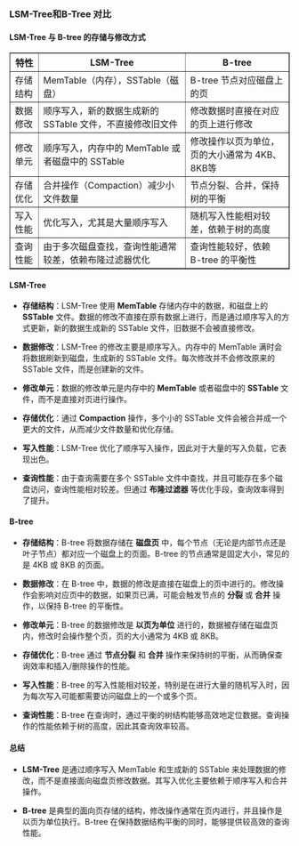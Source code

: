 <html>
<body>
<!--StartFragment--><h3 data-relingo-block="true">LSM-Tree和B-Tree 对比</h3><h4 data-relingo-block="true"><strong>LSM-Tree 与 B-tree 的存储与修改方式</strong></h4>
<table border="1">
  <thead>
    <tr>
      <th>特性</th>
      <th>LSM-Tree</th>
      <th>B-tree</th>
    </tr>
  </thead>
  <tbody>
    <tr>
      <td>存储结构</td>
      <td>MemTable（内存），SSTable（磁盘）</td>
      <td>B-tree 节点对应磁盘上的页</td>
    </tr>
    <tr>
      <td>数据修改</td>
      <td>顺序写入，新的数据生成新的 SSTable 文件，不直接修改旧文件</td>
      <td>修改数据时直接在对应的页上进行修改</td>
    </tr>
    <tr>
      <td>修改单元</td>
      <td>顺序写入，内存中的 MemTable 或者磁盘中的 SSTable</td>
      <td>修改操作以页为单位，页的大小通常为 4KB、8KB等</td>
    </tr>
    <tr>
      <td>存储优化</td>
      <td>合并操作（Compaction）减少小文件数量</td>
      <td>节点分裂、合并，保持树的平衡</td>
    </tr>
    <tr>
      <td>写入性能</td>
      <td>优化写入，尤其是大量顺序写入</td>
      <td>随机写入性能相对较差，依赖于树的高度</td>
    </tr>
    <tr>
      <td>查询性能</td>
      <td>由于多次磁盘查找，查询性能通常较差，依赖布隆过滤器优化</td>
      <td>查询性能较好，依赖 B-tree 的平衡性</td>
    </tr>
  </tbody>
</table>

<h4 data-relingo-block="true"><strong>LSM-Tree</strong></h4><ul><li><p data-relingo-block="true"><strong>存储结构</strong>：LSM-Tree 使用 <strong>MemTable</strong> 存储内存中的数据，和磁盘上的 <strong>SSTable</strong> 文件。数据的修改不直接在原有数据上进行，而是通过顺序写入的方式更新，新的数据生成新的 SSTable 文件，旧数据不会被直接修改。</p></li><li><p data-relingo-block="true" data-relin-paragraph="3008"><strong>数据修改</strong>：LSM-Tree 的修改主要是顺序写入。内存中的 MemTable 满时会将数据刷新到磁盘，生成新的 SSTable 文件。每次修改并不会修改原来的 SSTable 文件，而是创建新的文件。</p></li><li><p data-relingo-block="true"><strong>修改单元</strong>：数据的修改单元是内存中的 <strong>MemTable</strong> 或者磁盘中的 <strong>SSTable</strong> 文件，而不是直接对页进行操作。</p></li><li><p data-relingo-block="true"><strong>存储优化</strong>：通过 <strong>Compaction</strong> 操作，多个小的 SSTable 文件会被合并成一个更大的文件，从而减少文件数量和优化存储。</p></li><li><p data-relingo-block="true" data-relin-paragraph="3011"><strong>写入性能</strong>：LSM-Tree 优化了顺序写入操作，因此对于大量的写入负载，它表现出色。</p></li><li><p data-relingo-block="true"><strong>查询性能</strong>：由于查询需要在多个 SSTable 文件中查找，并且可能存在多个磁盘访问，查询性能相对较差。但通过 <strong>布隆过滤器</strong> 等优化手段，查询效率得到了提升。</p></li></ul><h4 data-relingo-block="true" data-relin-paragraph="3013"><strong>B-tree</strong></h4><ul><li data-relingo-block="true" data-relin-paragraph="3064"><p><strong>存储结构</strong>：B-tree 将数据存储在 <strong>磁盘页</strong> 中，每个节点（无论是内部节点还是叶子节点）都对应一个磁盘上的页面。B-tree 的节点通常是固定大小，常见的是 4KB 或 8KB 的页面。</p></li><li><p data-relingo-block="true" data-relin-paragraph="3069"><strong>数据修改</strong>：在 B-tree 中，数据的修改是直接在磁盘上的页中进行的。修改操作会影响对应页中的数据，如果页已满，可能会触发节点的 <strong>分裂</strong> 或 <strong>合并</strong> 操作，以保持 B-tree 的平衡性。</p></li><li><p data-relingo-block="true" data-relin-paragraph="3074"><strong>修改单元</strong>：B-tree 的数据修改是 <strong>以页为单位</strong> 进行的，数据被存储在磁盘页内，修改时会操作整个页，页的大小通常为 4KB 或 8KB。</p></li><li><p data-relingo-block="true"><strong>存储优化</strong>：B-tree 通过 <strong>节点分裂</strong> 和 <strong>合并</strong> 操作来保持树的平衡，从而确保查询效率和插入/删除操作的性能。</p></li><li><p data-relingo-block="true" data-relin-paragraph="3083"><strong>写入性能</strong>：B-tree 的写入性能相对较差，特别是在进行大量的随机写入时，因为每次写入可能都需要访问磁盘上的一个或多个页。</p></li><li><p data-relingo-block="true" data-relin-paragraph="3085"><strong>查询性能</strong>：B-tree 在查询时，通过平衡的树结构能够高效地定位数据。查询操作的性能依赖于树的高度，因此其查询效率较高。</p></li></ul><h4 data-relin-paragraph="3088"><strong data-relin-paragraph="3087">总结</strong></h4><ul><li><p data-relingo-block="true"><strong>LSM-Tree</strong> 是通过顺序写入 MemTable 和生成新的 SSTable 来处理数据的修改，而不是直接面向磁盘页修改数据。其写入优化主要依赖于顺序写入和合并操作。</p></li><li><p data-relingo-block="true"><strong>B-tree</strong> 是典型的面向页存储的结构，修改操作通常在页内进行，并且操作是以页为单位执行。B-tree 在保持数据结构平衡的同时，能够提供较高效的查询性能。</p></li></ul><!--EndFragment-->
</body>
</html>